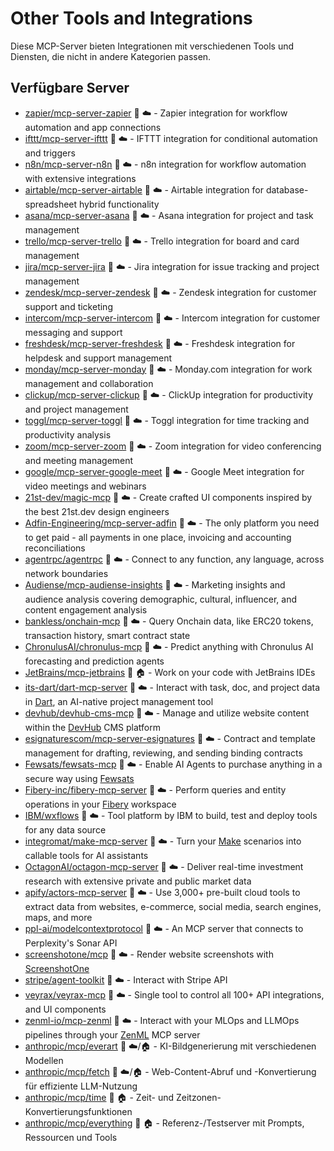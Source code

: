 # Other Tools and Integrations

Diese MCP-Server bieten Integrationen mit verschiedenen Tools und Diensten, die nicht in andere Kategorien passen.

## Verfügbare Server

- [zapier/mcp-server-zapier](https://github.com/zapier/mcp-server-zapier) 📇 ☁️ - Zapier integration for workflow automation and app connections
- [ifttt/mcp-server-ifttt](https://github.com/ifttt/mcp-server-ifttt) 🐍 ☁️ - IFTTT integration for conditional automation and triggers
- [n8n/mcp-server-n8n](https://github.com/n8n/mcp-server-n8n) 📇 ☁️ - n8n integration for workflow automation with extensive integrations
- [airtable/mcp-server-airtable](https://github.com/airtable/mcp-server-airtable) 🐍 ☁️ - Airtable integration for database-spreadsheet hybrid functionality
- [asana/mcp-server-asana](https://github.com/asana/mcp-server-asana) 📇 ☁️ - Asana integration for project and task management
- [trello/mcp-server-trello](https://github.com/trello/mcp-server-trello) 🐍 ☁️ - Trello integration for board and card management
- [jira/mcp-server-jira](https://github.com/jira/mcp-server-jira) 📇 ☁️ - Jira integration for issue tracking and project management
- [zendesk/mcp-server-zendesk](https://github.com/zendesk/mcp-server-zendesk) 🐍 ☁️ - Zendesk integration for customer support and ticketing
- [intercom/mcp-server-intercom](https://github.com/intercom/mcp-server-intercom) 📇 ☁️ - Intercom integration for customer messaging and support
- [freshdesk/mcp-server-freshdesk](https://github.com/freshdesk/mcp-server-freshdesk) 🐍 ☁️ - Freshdesk integration for helpdesk and support management
- [monday/mcp-server-monday](https://github.com/monday/mcp-server-monday) 📇 ☁️ - Monday.com integration for work management and collaboration
- [clickup/mcp-server-clickup](https://github.com/clickup/mcp-server-clickup) 🐍 ☁️ - ClickUp integration for productivity and project management
- [toggl/mcp-server-toggl](https://github.com/toggl/mcp-server-toggl) 📇 ☁️ - Toggl integration for time tracking and productivity analysis
- [zoom/mcp-server-zoom](https://github.com/zoom/mcp-server-zoom) 🐍 ☁️ - Zoom integration for video conferencing and meeting management
- [google/mcp-server-google-meet](https://github.com/google/mcp-server-google-meet) 📇 ☁️ - Google Meet integration for video meetings and webinars
- [21st-dev/magic-mcp](https://github.com/21st-dev/magic-mcp) 📇 ☁️ - Create crafted UI components inspired by the best 21st.dev design engineers
- [Adfin-Engineering/mcp-server-adfin](https://github.com/Adfin-Engineering/mcp-server-adfin) 📇 ☁️ - The only platform you need to get paid - all payments in one place, invoicing and accounting reconciliations
- [agentrpc/agentrpc](https://github.com/agentrpc/agentrpc) 📇 ☁️ - Connect to any function, any language, across network boundaries
- [Audiense/mcp-audiense-insights](https://github.com/AudienseCo/mcp-audiense-insights) 📇 ☁️ - Marketing insights and audience analysis covering demographic, cultural, influencer, and content engagement analysis
- [bankless/onchain-mcp](https://github.com/bankless/onchain-mcp) 📇 ☁️ - Query Onchain data, like ERC20 tokens, transaction history, smart contract state
- [ChronulusAI/chronulus-mcp](https://github.com/ChronulusAI/chronulus-mcp) 📇 ☁️ - Predict anything with Chronulus AI forecasting and prediction agents
- [JetBrains/mcp-jetbrains](https://github.com/JetBrains/mcp-jetbrains) 📇 🏠 - Work on your code with JetBrains IDEs
- [its-dart/dart-mcp-server](https://github.com/its-dart/dart-mcp-server) 📇 ☁️ - Interact with task, doc, and project data in [Dart](https://itsdart.com), an AI-native project management tool
- [devhub/devhub-cms-mcp](https://github.com/devhub/devhub-cms-mcp) 📇 ☁️ - Manage and utilize website content within the [DevHub](https://www.devhub.com) CMS platform
- [esignaturescom/mcp-server-esignatures](https://github.com/esignaturescom/mcp-server-esignatures) 📇 ☁️ - Contract and template management for drafting, reviewing, and sending binding contracts
- [Fewsats/fewsats-mcp](https://github.com/Fewsats/fewsats-mcp) 📇 ☁️ - Enable AI Agents to purchase anything in a secure way using [Fewsats](https://fewsats.com)
- [Fibery-inc/fibery-mcp-server](https://github.com/Fibery-inc/fibery-mcp-server) 📇 ☁️ - Perform queries and entity operations in your [Fibery](https://fibery.io) workspace
- [IBM/wxflows](https://github.com/IBM/wxflows/tree/main/examples/mcp/javascript) 📇 ☁️ - Tool platform by IBM to build, test and deploy tools for any data source
- [integromat/make-mcp-server](https://github.com/integromat/make-mcp-server) 📇 ☁️ - Turn your [Make](https://www.make.com/) scenarios into callable tools for AI assistants
- [OctagonAI/octagon-mcp-server](https://github.com/OctagonAI/octagon-mcp-server) 📇 ☁️ - Deliver real-time investment research with extensive private and public market data
- [apify/actors-mcp-server](https://github.com/apify/actors-mcp-server) 📇 ☁️ - Use 3,000+ pre-built cloud tools to extract data from websites, e-commerce, social media, search engines, maps, and more
- [ppl-ai/modelcontextprotocol](https://github.com/ppl-ai/modelcontextprotocol) 📇 ☁️ - An MCP server that connects to Perplexity's Sonar API
- [screenshotone/mcp](https://github.com/screenshotone/mcp/) 📇 ☁️ - Render website screenshots with [ScreenshotOne](https://screenshotone.com/)
- [stripe/agent-toolkit](https://github.com/stripe/agent-toolkit) 📇 ☁️ - Interact with Stripe API
- [veyrax/veyrax-mcp](https://github.com/VeyraX/veyrax-mcp) 📇 ☁️ - Single tool to control all 100+ API integrations, and UI components
- [zenml-io/mcp-zenml](https://github.com/zenml-io/mcp-zenml) 📇 ☁️ - Interact with your MLOps and LLMOps pipelines through your [ZenML](https://www.zenml.io) MCP server
- [anthropic/mcp/everart](https://github.com/anthropic/mcp/tree/main/src/everart) 📇 ☁️/🏠 - KI-Bildgenerierung mit verschiedenen Modellen
- [anthropic/mcp/fetch](https://github.com/anthropic/mcp/tree/main/src/fetch) 📇 ☁️/🏠 - Web-Content-Abruf und -Konvertierung für effiziente LLM-Nutzung
- [anthropic/mcp/time](https://github.com/anthropic/mcp/tree/main/src/time) 📇 🏠 - Zeit- und Zeitzonen-Konvertierungsfunktionen
- [anthropic/mcp/everything](https://github.com/anthropic/mcp/tree/main/src/everything) 📇 🏠 - Referenz-/Testserver mit Prompts, Ressourcen und Tools 